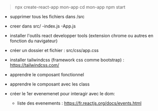 > npx create-react-app mon-app
cd mon-app
npm start

- supprimer tous les fichiers dans /src
- creer dans src/
    -index.js
    -App.js
- installer l'outils react developper tools (extension chrome ou autres en fonction du navigateur)

- créer un dossier et fichier : src/css/app.css

- installer tailwindcss (framework css comme bootstrap) : https://tailwindcss.com/

- apprendre le composant fonctionnel

- apprendre le composant avec les class

- créer le 1er evenemenet pour interagir avec le dom:
    * liste des evenements : https://fr.reactjs.org/docs/events.html
    